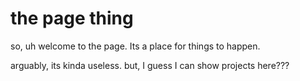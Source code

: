 
<html>
    <body>
        <h1> the page thing</h1>
        <p>so, uh welcome to the page. Its a place for things to happen.<br></p>
        <p>arguably, its kinda useless. but, I guess I can show projects here???</p>
    </body>
</html>
